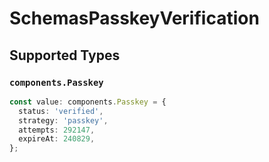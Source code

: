 # SchemasPasskeyVerification

## Supported Types

### `components.Passkey`

```typescript
const value: components.Passkey = {
  status: 'verified',
  strategy: 'passkey',
  attempts: 292147,
  expireAt: 240829,
};
```
